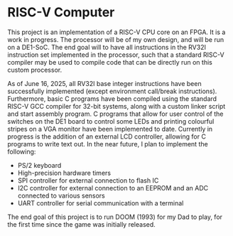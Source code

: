 # RISC-V Computer

This project is an implementation of a RISC-V CPU core on an FPGA. It is a work in progress.
The processor will be of my own design, and will be run on a DE1-SoC. The end goal will to have all instructions in the RV32I instruction set implemented in the processor, such that a standard RISC-V compiler may be used to compile code that can be directly run on this custom processor. 

As of June 16, 2025, all RV32I base integer instructions have been successfully implemented (except environment call/break instructions). Furthermore, basic C programs have been compiled using the standard RISC-V GCC compiler for 32-bit systems, along with a custom linker script and start assembly program. C programs that allow for user control of the switches on the DE1 board to control some LEDs and printing colourful stripes on a VGA monitor have been implemented to date. Currently in progress is the addition of an external LCD controller, allowing for C programs to write text out. In the near future, I plan to implement the following:
- PS/2 keyboard
- High-precision hardware timers
- SPI controller for external connection to flash IC
- I2C controller for external connection to an EEPROM and an ADC connected to various sensors
- UART controller for serial communication with a terminal

The end goal of this project is to run DOOM (1993) for my Dad to play, for the first time since the game was initially released.

